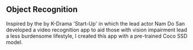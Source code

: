 ## Object Recognition

Inspired by the by K-Drama 'Start-Up' in which the lead actor Nam Do San developed a video recognition app to aid those with vision impairment lead a less burdensome lifestyle, I created this app with a pre-trained Coco SSD model. 